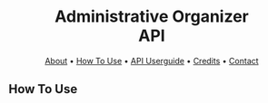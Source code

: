 <h1 align="center">
  Administrative Organizer
  <br>
  API
  <br>
</h1>

<p align="center">
  <a href="#about">About</a> •
  <a href="#howToUse">How To Use</a> •
  <a href="#apiUserguide">API Userguide</a> •
  <a href="#credits">Credits</a> •
  <a href="#contact">Contact</a>
</p>

## How To Use
